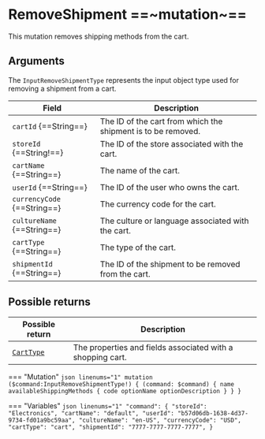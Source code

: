 # RemoveShipment ==~mutation~==

This mutation removes shipping methods from the cart.

## Arguments

The `InputRemoveShipmentType` represents the input object type used for removing a shipment from a cart. 

| Field               | Description                                                        |
|---------------------|--------------------------------------------------------------------|
| `cartId` {==String==}             | The ID of the cart from which the shipment is to be removed.          |
| `storeId` {==String!==}          | The ID of the store associated with the cart.                         |
| `cartName` {==String==}           | The name of the cart.                                                |
| `userId` {==String==}             | The ID of the user who owns the cart.                                 |
| `currencyCode` {==String==}       | The currency code for the cart.                                      |
| `cultureName` {==String==}        | The culture or language associated with the cart.                     |
| `cartType` {==String==}           | The type of the cart.                                                |
| `shipmentId` {==String==}       | The ID of the shipment to be removed from the cart.                   |

## Possible returns

| Possible return                                          	| Description                                                 	|
|---------------------------------------------------------	|------------------------------------------------------------	|
| [`CartType`](../objects/cart-type.md)                   	|  The properties and fields associated with a shopping cart.  	|


=== "Mutation"
    ```json linenums="1"
    mutation ($command:InputRemoveShipmentType!)
    {
        (command: $command)
        {
            name
            availableShippingMethods
            {
            code
            optionName
            optionDescription
            }
        }
    }
    ```

=== "Variables"
    ```json linenums="1"
    "command": {
        "storeId": "Electronics",
        "cartName": "default",
        "userId": "b57d06db-1638-4d37-9734-fd01a9bc59aa",
        "cultureName": "en-US",
        "currencyCode": "USD",
        "cartType": "cart",
        "shipmentId": "7777-7777-7777-7777",
    }
    ```